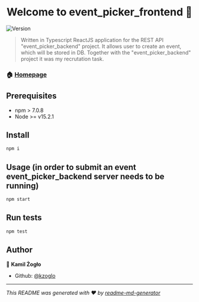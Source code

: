 <h1 align="center">Welcome to event_picker_frontend 👋</h1>
<p>
  <img alt="Version" src="https://img.shields.io/badge/version-1.0.0-blue.svg?cacheSeconds=2592000" />
</p>

> Written in Typescript ReactJS application for the REST API "event_picker_backend" project. It allows user to create an event, which will be stored in DB.
> Together with the "event_picker_backend" project it was my recrutation task.

### 🏠 [Homepage](https://github.com/kzoglo/event_picker_frontend)

## Prerequisites

- npm > 7.0.8
- Node >= v15.2.1

## Install

```sh
npm i
```

## Usage (in order to submit an event event_picker_backend server needs to be running)

```sh
npm start
```

## Run tests

```sh
npm test
```

## Author

👤 **Kamil Żogło**

- Github: [@kzoglo](https://github.com/kzoglo)

---

_This README was generated with ❤️ by [readme-md-generator](https://github.com/kefranabg/readme-md-generator)_
